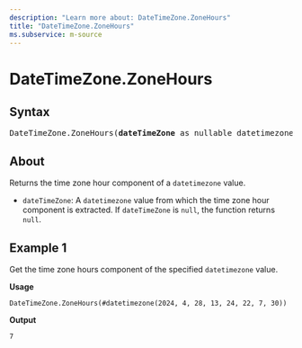 ```yaml
---
description: "Learn more about: DateTimeZone.ZoneHours"
title: "DateTimeZone.ZoneHours"
ms.subservice: m-source
---
```

# DateTimeZone.ZoneHours

## Syntax

<pre>
DateTimeZone.ZoneHours(<b>dateTimeZone</b> as nullable datetimezone) as nullable number
</pre>

## About

Returns the time zone hour component of a `datetimezone` value.

* `dateTimeZone`: A `datetimezone` value from which the time zone hour component is extracted. If `dateTimeZone` is `null`, the function returns `null`.

## Example 1

Get the time zone hours component of the specified `datetimezone` value.

**Usage**

```powerquery-m
DateTimeZone.ZoneHours(#datetimezone(2024, 4, 28, 13, 24, 22, 7, 30))
```

**Output**

`7`
